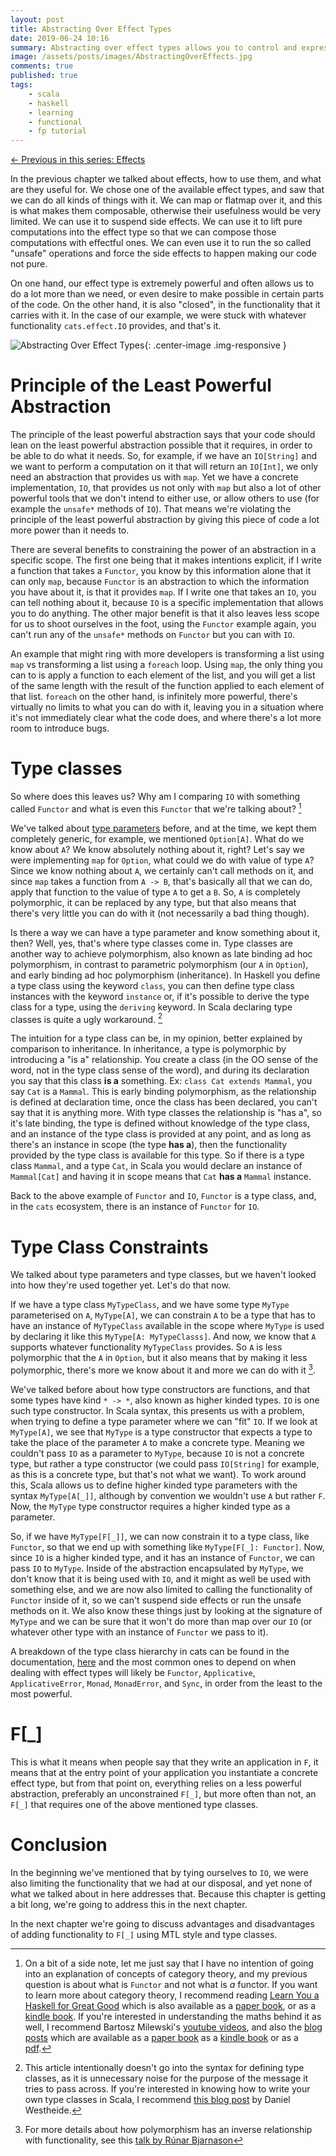 ```yaml
---
layout: post
title: Abstracting Over Effect Types
date: 2019-06-24 10:16
summary: Abstracting over effect types allows you to control and express intention in your application. We're going to take a look at how to abstract over effect types using parametric polymorphism along with type class constraints
image: /assets/posts/images/AbstractingOverEffects.jpg
comments: true
published: true
tags:
    - scala
    - haskell
    - learning
    - functional
    - fp tutorial
---
```


<span class="prev">[← Previous in this series: Effects](/articles/Effects/)</span>

In the previous chapter we talked about effects, how to use them, and what are
they useful for. We chose one of the available effect types, and saw that we
can do all kinds of things with it. We can map or flatmap over it, and this is
what makes them composable, otherwise their usefulness would be very limited.
We can use it to suspend side effects. We can use it to lift pure computations
into the effect type so that we can compose those computations with effectful
ones. We can even use it to run the so called "unsafe" operations and force the
side effects to happen making our code not pure.

On one hand, our effect type is extremely powerful and often allows us to do a
lot more than we need, or even desire to make possible in certain parts of the
code. On the other hand, it is also "closed", in the functionality that it
carries with it. In the case of our example, we were stuck with whatever
functionality `cats.effect.IO` provides, and that's it.

![Abstracting Over Effect Types](/assets/posts/images/AbstractingOverEffects.jpg){: .center-image .img-responsive }

# Principle of the Least Powerful Abstraction

The principle of the least powerful abstraction says that your code should
lean on the least powerful abstraction possible that it requires, in order to
be able to do what it needs. So, for example, if we have an `IO[String]` and we
want to perform a computation on it that will return an `IO[Int]`, we only
need an abstraction that provides us with `map`. Yet we have a concrete
implementation, `IO`, that provides us not only with `map` but also a lot of
other powerful tools that we don't intend to either use, or allow others
to use (for example the `unsafe*` methods of `IO`).
That means we're violating the principle of the least powerful abstraction
by giving this piece of code a lot more power than it needs to.

There are several benefits to constraining the power of an abstraction in
a specific scope. The first one being that it makes intentions explicit, if
I write a function that takes a `Functor`, you know by this information alone
that it can only `map`, because `Functor` is an abstraction to which the
information you have about it, is that it provides `map`. If I write one that
takes an `IO`, you can tell nothing about it, because `IO` is a specific
implementation that allows you to do anything. The other major benefit is
that it also leaves less scope for us to shoot ourselves in the foot, using
the `Functor` example again, you can't run any of the `unsafe*` methods on
`Functor` but you can with `IO`.

An example that might ring with more developers is transforming a list using
`map` vs transforming a list using a `foreach` loop. Using `map`, the only
thing you can to is apply a function to each element of the list, and you will
get a list of the same length with the result of the function applied to each
element of that list. `foreach` on the other hand, is infinitely more
powerful, there's virtually no limits to what you can do with it, leaving you
in a situation where it's not immediately clear what the code does, and where
there's a lot more room to introduce bugs.

# Type classes

So where does this leaves us? Why am I comparing `IO` with something called
`Functor` and what is even this `Functor` that we're talking about? [^1]

We've talked about [type parameters](/articles/Type-Parameters/) before, and
at the time, we kept them completely generic, for example, we mentioned
`Option[A]`. What do we know about `A`? We know absolutely nothing about it,
right? Let's say we were implementing `map` for `Option`, what could we do
with value of type `A`? Since we know nothing about `A`, we certainly can't
call methods on it, and since `map` takes a function from `A -> B`, that's
basically all that we can do, apply that function to the value of type `A` to
get a `B`. So, `A` is completely polymorphic, it can be replaced by any type,
but that also means that there's very little you can do with it (not necessarily
a bad thing though).

Is there a way we can have a type parameter and know something about it, then?
Well, yes, that's where type classes come in. Type classes are another way to
achieve polymorphism, also known as late binding ad hoc polymorphism, in
contrast to parametric polymorphism (our `A` in `Option`), and early binding
ad hoc polymorphism (inheritance). In Haskell you define a type class using
the keyword `class`, you can then define type class instances with the keyword
`instance` or, if it's possible to derive the type class for a type, using the
`deriving` keyword. In Scala declaring type classes is quite a ugly
workaround. [^2]

The intuition for a type class can be, in my opinion, better explained by
comparison to inheritance. In inheritance, a type is polymorphic by
introducing a "is a" relationship. You create a class (in the OO sense of the
word, not in the type class sense of the word), and during its declaration you
say that this class **is a** something. Ex: `class Cat extends Mammal`, you
say `Cat` is a `Mammal`. This is early binding polymorphism, as the
relationship is defined at declaration time, once the class has been declared,
you can't say that it is anything more. With type classes the relationship is
"has a", so it's late binding, the type is defined without knowledge of the
type class, and an instance of the type class is provided at any point, and as
long as there's an instance in scope (the type **has a**), then the 
functionality provided by the type class is available for this type. So if
there is a type class `Mammal`, and a type `Cat`, in Scala you would declare
an instance of `Mammal[Cat]` and having it in scope means that `Cat` **has a**
`Mammal` instance.

Back to the above example of `Functor` and `IO`, `Functor` is a type class,
and, in the `cats` ecosystem, there is an instance of `Functor` for `IO`.

# Type Class Constraints

We talked about type parameters and type classes, but we haven't looked into
how they're used together yet. Let's do that now.

If we have a type class `MyTypeClass`, and we have some type `MyType`
parameterised on `A`, `MyType[A]`, we can constrain `A` to be a type that
has to have an instance of `MyTypeClass` available in the scope where `MyType`
is used by declaring it like this `MyType[A: MyTypeClasss]`. And now, we know that `A`
supports whatever functionality `MyTypeClass` provides. So `A` is less
polymorphic that the `A` in `Option`, but it also means that by making it less
polymorphic, there's more we know about it and more we can do with it [^3].

We've talked before about how type constructors are functions, and that some
types have kind `* -> *`, also known as higher kinded types. `IO` is one such type
constructor. In Scala syntax, this presents us with a problem, when trying
to define a type parameter where we can "fit" `IO`. If we look at `MyType[A]`,
we see that `MyType` is a type constructor that expects a type to take the place
of the parameter `A` to make a concrete type. Meaning we couldn't pass `IO` as a
parameter to `MyType`, because `IO` is not a concrete type, but rather a type
constructor (we could pass `IO[String]` for example, as this is a concrete
type, but that's not what we want). To work around this, Scala allows us
to define higher kinded type parameters with the syntax `MyType[A[_]]`,
although by convention we wouldn't use `A` but rather `F`. Now, the
`MyType` type constructor requires a higher kinded type as a parameter.

So, if we have `MyType[F[_]]`, we can now constrain it to a type class, like
`Functor`, so that we end up with something like `MyType[F[_]: Functor]`. Now,
since `IO` is a higher kinded type, and it has an instance of `Functor`, we
can pass `IO` to `MyType`. Inside of the abstraction encapsulated by `MyType`,
we don't know that it is being used with `IO`, and it might as well be used
with something else, and we are now also limited to calling the functionality
of `Functor` inside of it, so we can't suspend side effects or run the unsafe
methods on it. We also know these things just by looking at the signature of
`MyType` and we can be sure that it won't do more than map over our `IO` (or whatever
other type with an instance of `Functor` we pass to it).

A breakdown of the type class hierarchy in cats can be found in the
documentation, [here](https://typelevel.org/cats/typeclasses.html#type-classes-in-cats)
and the most common ones to depend on when dealing with effect types will
likely be `Functor`, `Applicative`, `ApplicativeError`, `Monad`, `MonadError`,
and `Sync`, in order from the least to the most powerful.

# F[_]

This is what it means when people say that they write an application in `F`,
it means that at the entry point of your application you instantiate a
concrete effect type, but from that point on, everything relies on a less
powerful abstraction, preferably an unconstrained `F[_]`, but more often than
not, an `F[_]` that requires one of the above mentioned type classes.

# Conclusion

In the beginning we've mentioned that by tying ourselves to `IO`, we were also
limiting the functionality that we had at our disposal, and yet none of what
we talked about in here addresses that. Because this chapter is getting a bit
long, we're going to address this in the next chapter.

In the next chapter we're going to discuss advantages and disadvantages of
adding functionality to `F[_]` using MTL style and type classes.

[^1]: On a bit of a side note, let me just say that I have no intention of going into an explanation of concepts of category theory, and my previous question is about what is `Functor` and not what is *a* functor. If you want to learn more about category theory, I recommend reading [Learn You a Haskell for Great Good](http://learnyouahaskell.com/chapters) which is also available as a [paper book](https://amzn.to/30ZWcU1), or as a [kindle book](https://github.com/igstan/learn-you-a-haskell-kindle). If you're interested in understanding the maths behind it as well, I recommend Bartosz Milewski's [youtube videos](https://www.youtube.com/watch?v=I8LbkfSSR58&list=PLbgaMIhjbmEnaH_LTkxLI7FMa2HsnawM_), and also the [blog posts](https://bartoszmilewski.com/2014/10/28/category-theory-for-programmers-the-preface/) which are available as a [paper book](https://www.blurb.com/b/9008339-category-theory-for-programmers) as a [kindle book](https://github.com/mlopes/category-theory-for-programmers-kindle) or as a [pdf](https://github.com/hmemcpy/milewski-ctfp-pdf/).

[^2]: This article intentionally doesn't go into the syntax for defining type classes, as it is unnecessary noise for the purpose of the message it tries to pass across. If you're interested in knowing how to write your own type classes in Scala, I recommend [this blog post](https://danielwestheide.com/blog/2013/02/06/the-neophytes-guide-to-scala-part-12-type-classes.html) by Daniel Westheide.

[^3]: For more details about how polymorphism has an inverse relationship with functionality, see this [talk by Rúnar Bjarnason](https://www.youtube.com/watch?v=GqmsQeSzMdw)
